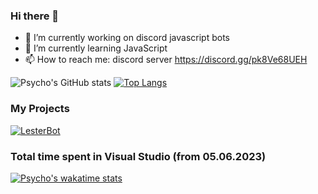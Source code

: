 ### Hi there 👋

- 🔭 I’m currently working on discord javascript bots
- 🌱 I’m currently learning JavaScript
- 📫 How to reach me: discord server https://discord.gg/pk8Ve68UEH

![Psycho's GitHub stats](https://github-readme-stats.vercel.app/api?username=psycho006develop&show_icons=true&theme=blue-green)      [![Top Langs](https://github-readme-stats.vercel.app/api/top-langs/?username=psycho006develop)]([https://github.com/Psycho006Develop/lesterbot])

### My Projects

[![LesterBot](https://github-readme-stats.vercel.app/api/pin/?username=psycho006develop&repo=lesterbot)]([https://github.com/Psycho006Develop/lesterbot])

### Total time spent in Visual Studio (from 05.06.2023)

[![Psycho's wakatime stats](https://github-readme-stats.vercel.app/api/wakatime?username=Psycho006Develop)](https://github.com/anuraghazra/github-readme-stats)
